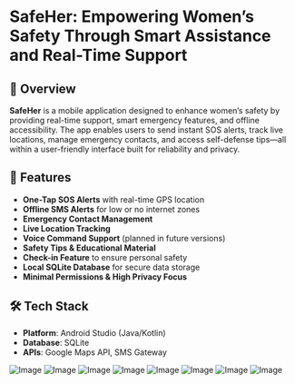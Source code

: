 # SafeHer: Empowering Women’s Safety Through Smart Assistance and Real-Time Support

## 📱 Overview
**SafeHer** is a mobile application designed to enhance women’s safety by providing real-time support, smart emergency features, and offline accessibility. The app enables users to send instant SOS alerts, track live locations, manage emergency contacts, and access self-defense tips—all within a user-friendly interface built for reliability and privacy.

## 🚀 Features

- **One-Tap SOS Alerts** with real-time GPS location
- **Offline SMS Alerts** for low or no internet zones
- **Emergency Contact Management**
- **Live Location Tracking**
- **Voice Command Support** (planned in future versions)
- **Safety Tips & Educational Material**
- **Check-in Feature** to ensure personal safety
- **Local SQLite Database** for secure data storage
- **Minimal Permissions & High Privacy Focus**

## 🛠️ Tech Stack

- **Platform**: Android Studio (Java/Kotlin)
- **Database**: SQLite 
- **APIs**: Google Maps API, SMS Gateway

![Image](https://github.com/user-attachments/assets/1eb8feb1-283a-4017-a587-4790a8b190e6)
![Image](https://github.com/user-attachments/assets/3f69f59d-9085-4561-b1cb-608d4782f5a1)
![Image](https://github.com/user-attachments/assets/916541ad-cee7-40e2-814e-d14efacd8be2)
![Image](https://github.com/user-attachments/assets/1b710797-74f7-4362-871e-2ecb6208063f)
![Image](https://github.com/user-attachments/assets/c2f28420-8293-4073-afb3-8c5b34a312e4)
![Image](https://github.com/user-attachments/assets/d2ce3704-2cf1-40c2-911b-09127fdf8141)
![Image](https://github.com/user-attachments/assets/391a3932-38a7-4d37-a3b8-20429f16a574)
![Image](https://github.com/user-attachments/assets/8e47f3b4-b2f9-4914-b6d7-81215dd8455b)

